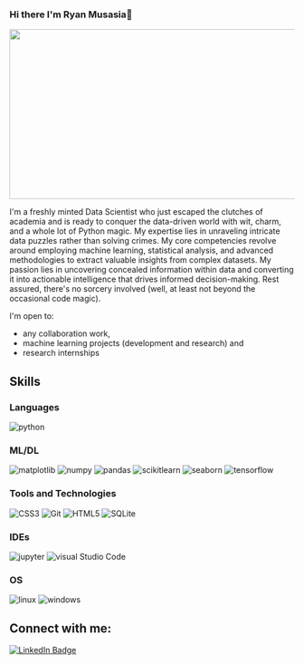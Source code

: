 ### Hi there I'm Ryan Musasia👋

<div align="center">
  <img src="https://media.giphy.com/media/dWesBcTLavkZuG35MI/giphy.gif" width="600" height="300"/>
</div>

I'm a freshly minted Data Scientist who just escaped the clutches of academia and is ready to conquer the data-driven world with wit, charm, and a whole lot of Python magic. My expertise lies in unraveling intricate data puzzles rather than solving crimes. My core competencies revolve around employing machine learning, statistical analysis, and advanced methodologies to extract valuable insights from complex datasets. My passion lies in uncovering concealed information within data and converting it into actionable intelligence that drives informed decision-making. Rest assured, there's no sorcery involved (well, at least not beyond the occasional code magic).


I'm open to:
* any collaboration work,
* machine learning projects (development and research) and 
* research internships

## Skills

### Languages
![python](https://img.shields.io/badge/Python-FFD43B?style=for-the-badge&logo=python&logoColor=blue)

### ML/DL
![matplotlib](https://img.shields.io/badge/Matplotlib-007ACC?style=for-the-badge&logo=matplotlib&logoColor=white)
![numpy](https://img.shields.io/badge/Numpy-777BB4?style=for-the-badge&logo=numpy&logoColor=white)
![pandas](https://img.shields.io/badge/Pandas-2C2D72?style=for-the-badge&logo=pandas&logoColor=white)
![scikitlearn](https://img.shields.io/badge/scikit_learn-F7931E?style=for-the-badge&logo=scikit-learn&logoColor=white)
![seaborn](https://img.shields.io/badge/Seaborn-3776AB?style=for-the-badge&logo=seaborn&logoColor=white)
![tensorflow](https://img.shields.io/badge/tensorflow-FF6F00?style=for-the-badge&logo=tensorflow&logoColor=blue)



### Tools and Technologies 
![CSS3](https://img.shields.io/badge/CSS3-1572B6?style=for-the-badge&logo=css3&logoColor=white)
![Git](https://img.shields.io/badge/Git-F05032?style=for-the-badge&logo=git&logoColor=white)
![HTML5](https://img.shields.io/badge/HTML5-E34F26?style=for-the-badge&logo=html5&logoColor=white)
![SQLite](https://img.shields.io/badge/SQLite-003B57?style=for-the-badge&logo=sqlite&logoColor=white)


### IDEs
![jupyter](https://img.shields.io/badge/Jupyter-orange?style=for-the-badge&logo=jupyter&logoColor=white)
![visual Studio Code](https://img.shields.io/badge/Visual%20Studio%20Code-blue?style=for-the-badge&logo=visual-studio-code)

### OS 
![linux](https://img.shields.io/badge/Linux-FCC624?style=for-the-badge&logo=linux&logoColor=black)
![windows](https://img.shields.io/badge/Windows-0078D6?style=for-the-badge&logo=windows&logoColor=white)


## Connect with me:
<div id="badges">
  <a href=https://www.linkedin.com/in/ryan-musasia/)>
    <img src="https://img.shields.io/badge/LinkedIn-blue?style=for-the-badge&logo=linkedin&logoColor=white" alt="LinkedIn Badge"/>



<!--
**Musasia-Ryan/Musasia-Ryan** is a ✨ _special_ ✨ repository because its `README.md` (this file) appears on your GitHub profile.

Here are some ideas to get you started:

- 🔭 I’m currently working on ...
- 🌱 I’m currently learning ...
- 👯 I’m looking to collaborate on ...
- 🤔 I’m looking for help with ...
- 💬 Ask me about ...
- 📫 How to reach me: ...
- 😄 Pronouns: ...
- ⚡ Fun fact: ...
-->
